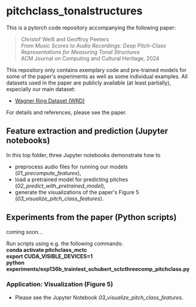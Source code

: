 # pitchclass_tonalstructures

This is a pytorch code repository accompanying the following paper:  

> Christof Weiß and Geoffroy Peeters  
> _From Music Scores to Audio Recordings: Deep Pitch-Class Representations for Measuring Tonal Structures_  
>  ACM Journal on Computing and Cultural Heritage, 2024

This repository only contains exemplary code and pre-trained models for some of the paper's experiments as well as some individual examples. All datasets used in the paper are publicly available (at least partially), especially our main dataset:
* [Wagner Ring Dataset (WRD)](https://zenodo.org/record/5139893)

For details and references, please see the paper.

## Feature extraction and prediction (Jupyter notebooks)

In this top folder, three Jupyter notebooks demonstrate how to 
* preprocess audio files for running our models (_01_precompute_features_),
* load a pretrained model for predicting pitches (_02_predict_with_pretrained_model_),
* generate the visualizations of the paper's Figure 5 (_03_visualize_pitch_class_features_).

## Experiments from the paper (Python scripts)
coming soon...
  
Run scripts using e.g. the following commands:  
__conda activate pitchclass_mctc__  
__export CUDA_VISIBLE_DEVICES=1__  
__python experiments/exp136b_traintest_schubert_sctcthreecomp_pitchclass.py__  


### Application: Visualization (Figure 5)

* Please see the Jupyter Notebook _03_visualize_pitch_class_features_.
